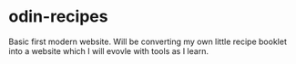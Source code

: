 # odin-recipes
Basic first modern website.
Will be converting my own little recipe booklet into a website which I will evovle with tools as I learn.